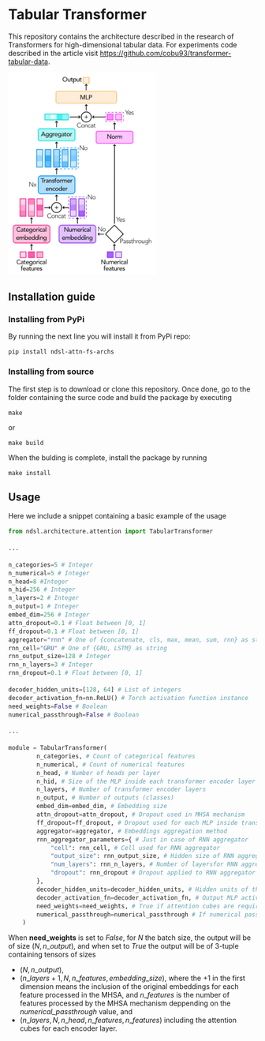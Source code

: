 # Tabular Transformer

This repository contains the architecture described in the research of Transformers for high-dimensional tabular data. For experiments code described in the article visit https://github.com/cobu93/transformer-tabular-data.

<img title="TT architecture" alt="TT architecture" src="./assets/img/architecture.jpeg" width="300px">


## Installation guide

### Installing from PyPi

By running the next line you will install it from PyPi repo:

```
pip install ndsl-attn-fs-archs 
```

### Installing from source

The first step is to download or clone this repository. Once done, go to the folder containing the surce code and build the package by executing

```
make
```

or

```
make build
```

When the bulding is complete, install the package by running

```
make install
```

## Usage

Here we include a snippet containing a basic example of the usage 

```python
from ndsl.architecture.attention import TabularTransformer

...

n_categories=5 # Integer
n_numerical=5 # Integer
n_head=8 #Integer
n_hid=256 # Integer
n_layers=2 # Integer
n_output=1 # Integer
embed_dim=256 # Integer
attn_dropout=0.1 # Float between [0, 1]
ff_dropout=0.1 # Float between [0, 1]
aggregator="rnn" # One of {concatenate, cls, max, mean, sum, rnn} as string
rnn_cell="GRU" # One of {GRU, LSTM} as string
rnn_output_size=128 # Integer
rnn_n_layers=3 # Integer
rnn_dropout=0.1 # Float between [0, 1]
        
decoder_hidden_units=[128, 64] # List of integers
decoder_activation_fn=nn.ReLU() # Torch activation function instance
need_weights=False # Boolean
numerical_passthrough=False # Boolean

...

module = TabularTransformer(
        n_categories, # Count of categorical features
        n_numerical, # Count of numerical features
        n_head, # Number of heads per layer
        n_hid, # Size of the MLP inside each transformer encoder layer
        n_layers, # Number of transformer encoder layers    
        n_output, # Number of outputs (classes)
        embed_dim=embed_dim, # Embedding size
        attn_dropout=attn_dropout, # Dropout used in MHSA mechanism
        ff_dropout=ff_dropout, # Dropout used for each MLP inside transformer encoder
        aggregator=aggregator, # Embeddings aggregation method
        rnn_aggregator_parameters={ # Just in case of RNN aggregator
            "cell": rnn_cell, # Cell used for RNN aggregator 
            "output_size": rnn_output_size, # Hidden size of RNN aggregator 
            "num_layers": rnn_n_layers, # Number of layersfor RNN aggregator
            "dropout": rnn_dropout # Dropout applied to RNN aggregator
        },
        decoder_hidden_units=decoder_hidden_units, # Hidden units of the output MLP
        decoder_activation_fn=decoder_activation_fn, # Output MLP activation function
        need_weights=need_weights, # True if attention cubes are required
        numerical_passthrough=numerical_passthrough # If numerical passthrough will be applied
    )
```

When __need_weights__ is set to _False_, for $N$ the batch size, the output will be of size $(N, n\_ output)$, and when set to _True_ the output will be of 3-tuple containing tensors of sizes

- $(N, n\_ output)$,
- $(n\_ layers + 1, N, n\_ features, embedding\_ size)$, where the $+1$ in the first dimension means the inclusion of the original embeddings for each feature processed in the MHSA, and $n\_ features$ is the number of features processed by the MHSA mechanism deppending on the _numerical_passthrough_ value, and
- $(n\_ layers, N, n\_ head, n\_ features, n\_ features)$ including the attention cubes for each encoder layer.


